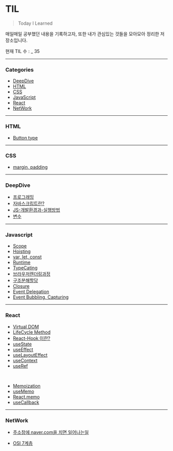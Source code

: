 # TIL

> Today I Learned

매일매일 공부했던 내용을 기록하고자, 또한 내가 관심있는 것들을 모아모아 정리한 저장소입니다.

현재 TIL 수 : _ 35

---
### Categories
* [DeepDive](#deepdive)
* [HTML](#html)
* [CSS](#css)
* [JavaScript](#javascript)
* [React](#react)
* [NetWork](#network)

---
### HTML
* [Button type](Html/Button-type.md)
---
### CSS
* [margin, padding](CSS/margin과padding.md)

---
### DeepDive
- [프로그래밍](Deep-Dive/1장-프로그래밍/1-프로그래밍.md)
- [자바스크립트란?](Deep-Dive/2장-자바스크립트란/2-자바스크립트란.md)
- [JS-개발환경과-실행방법](Deep-Dive/3장-자바스크립트-개발-환경과-실행-방법)
- [변수](Deep-Dive/4장-변수)
---

### Javascript
- [Scope](Javascript/Scope.md)
- [Hoisting](Javascript/Hoisting.md)
- [var, let, const](Javascript/var_let_const.md)
- [Runtime](Javascript/Runtime.md)
- [TypeCating](Javascript/TypeCasting.md)
- [브라우저렌더링과정](Javascript/브라우저렌더링과정.md)
- [구조분해할당](Javascript/구조분해할당.md)
- [Closure](Javascript/Closure.md)
- [Event Delegation](Javascript/이벤트위임.md)
- [Event Bubbling, Capturing](Javascript/버블링과캡처링.md)
---

### React
* [Virtual DOM](React/Virtual-DOM.md)
* [LifeCycle Method](React/LifeCycle-Method.md)
* [React-Hook 이란?](React/React-Hook.md)
* [useState](React/useState.md)
* [useEffect](React/useEffect.md)
* [useLayoutEffect](React/useLayoutEffect.md)
* [useContext](React/useContext.md)
* [useRef](React/useRef.md)

</br>

* [Memoization](React/Memoization.md)
* [useMemo](React/useMemo.md)
* [React.memo](React/React.memo.md)
* [useCallback](React/useCallback.md)
---

### NetWork
* [주소창에 naver.com을 치면 일어나는일](NetWork/주소창에-naver.com-을-치면-일어나는-일.md)

* [OSI 7계층](NetWork/OSI-7-계층.md)

